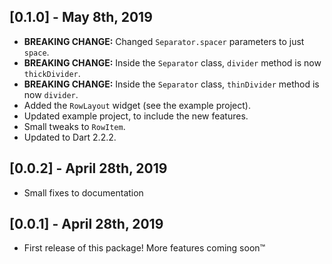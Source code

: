 ## [0.1.0] - May 8th, 2019

* **BREAKING CHANGE:** Changed `Separator.spacer` parameters to just `space`.
* **BREAKING CHANGE:** Inside the `Separator` class, `divider` method is now `thickDivider`.
* **BREAKING CHANGE:** Inside the `Separator` class, `thinDivider` method is now `divider`.
* Added the `RowLayout` widget (see the example project).
* Updated example project, to include the new features.
* Small tweaks to `RowItem`.
* Updated to Dart 2.2.2.

## [0.0.2] - April 28th, 2019

* Small fixes to documentation

## [0.0.1] - April 28th, 2019

* First release of this package! More features coming soon™
